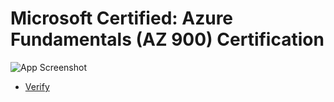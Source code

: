 # Microsoft Certified: Azure Fundamentals (AZ 900) Certification
![App Screenshot](https://i.imgur.com/Qv61k9d.jpg)

- [Verify](https://learn.microsoft.com/api/credentials/share/en-us/AbdullahHusseinAbdi-2855/2A4A8D4462B85E51?sharingId=E8E82C23C2B17942)
